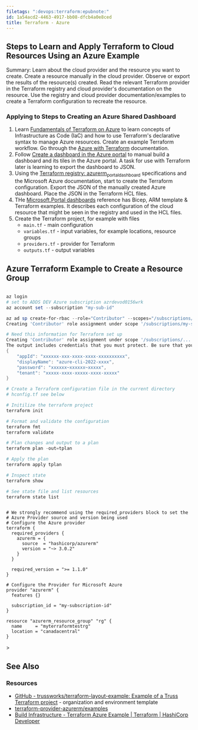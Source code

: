 ```yaml
---
filetags: ":devops:terraform:epubnote:"
id: 1a54acd2-4463-4917-bb08-dfcb4a0e8ced
title: Terraform - Azure
---
```


## Steps to Learn and Apply Terraform to Cloud Resources Using an Azure Example

Summary: Learn about the cloud provider and the resource you want to
create. Create a resource manually in the cloud provider. Observe or
export the results of the resource(s) created. Read the relevant
Terraform provider in the Terraform registry and cloud provider's
documentation on the resource. Use the registry and cloud provider
documentation/examples to create a Terraform configuration to recreate
the resource.

### Applying to Steps to Creating an Azure Shared Dashboard

1.  Learn [Fundamentals of Terraform on
    Azure](https://learn.microsoft.com/en-us/training/paths/terraform-fundamentals/)
    to learn concepts of Infrastructure as Code (IaC) and how to use
    Terraform's declarative syntax to manage Azure resources. Create an
    example Terraform workflow. Go through the [Azure with
    Terraform](https://learn.microsoft.com/en-us/azure/developer/terraform/overview)
    documentation.
2.  Follow [Create a dashboard in the Azure
    portal](https://learn.microsoft.com/en-us/azure/azure-portal/azure-portal-dashboards)
    to manual build a dashboard and its tiles in the Azure portal. A
    task for use with Terraform later is learning to export the
    dashboard to JSON.
3.  Using the [Terraform registry:
    azurerm<sub>portaldashboard</sub>](https://registry.terraform.io/providers/hashicorp/azurerm/latest/docs/resources/portal_dashboard)
    specifications and the Microsoft Azure documentation, start to
    create the Terraform configuration. Export the JSON of the manually
    created Azure dashboard. Place the JSON in the Terraform HCL files.
4.  THe [Microsoft.Portal
    dashboards](https://learn.microsoft.com/en-us/azure/templates/microsoft.portal/dashboards?pivots=deployment-language-terraform)
    reference has Bicep, ARM template & Terraform examples. It describes
    each configuration of the cloud resource that might be seen in the
    registry and used in the HCL files.
5.  Create the Terraform project, for example with files
    - `main.tf` - main configuration
    - `variables.tf` - input variables, for example locations, resource
      groups
    - `providers.tf` - provider for Terraform
    - `outputs.tf` - output variables

## Azure Terraform Example to Create a Resource Group

``` powershell

az login
# set to ADDS DEV Azure subscription azrdevod0156wrk
az account set --subscription "my-sub-id"

az ad sp create-for-rbac --role="Contributor" --scopes="/subscriptions/my-subscription-id"
Creating 'Contributor' role assignment under scope '/subscriptions/my-subscription-id'

# Need this information for Terraform set up
Creating 'Contributor' role assignment under scope '/subscriptions/...'
The output includes credentials that you must protect. Be sure that you do not include these credentials in your code or check the credentials into your source control. For more information, see https://aka.ms/azadsp-cli
{
    "appId": "xxxxxx-xxx-xxxx-xxxx-xxxxxxxxxx",
    "displayName": "azure-cli-2022-xxxx",
    "password": "xxxxxx~xxxxxx~xxxxx",
    "tenant": "xxxxx-xxxx-xxxxx-xxxx-xxxxx"
}

# Create a Terraform configuration file in the current directory
# hconfig.tf see below

# Initilize the terraform project
terraform init

# Format and validate the configuration
terraform fmt
terraform validate

# Plan changes and output to a plan
terraform plan -out=tplan

# Apply the plan
terraform apply tplan

# Inspect state
terraform show

# See state file and list resources
terraform state list

```

``` hcl

# We strongly recommend using the required_providers block to set the
# Azure Provider source and version being used
# Configure the Azure provider
terraform {
  required_providers {
    azurerm = {
      source  = "hashicorp/azurerm"
      version = "~> 3.0.2"
    }
  }

  required_version = ">= 1.1.0"
}

# Configure the Provider for Microsoft Azure
provider "azurerm" {
  features {}

  subscription_id = "my-subscription-id"
}

resource "azurerm_resource_group" "rg" {
  name     = "myterraformtestrg"  
  location = "canadacentral"
}

```

\>

## See Also

### Resources

- [GitHub - trussworks/terraform-layout-example: Example of a Truss
  Terraform
  project](https://github.com/trussworks/terraform-layout-example) -
  organization and environment template
- [terraform-provider-azurerm/examples](https://github.com/hashicorp/terraform-provider-azurerm/tree/main/examples)
- [Build Infrastructure - Terraform Azure Example \| Terraform \|
  HashiCorp
  Developer](https://developer.hashicorp.com/terraform/tutorials/azure-get-started/azure-build)
